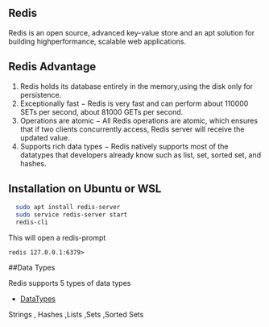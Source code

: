 
## Redis

Redis is an open source, advanced key-value store and 
an apt solution for building highperformance, scalable web applications.

## Redis Advantage

1. Redis holds its database entirely in the memory,using the disk only for persistence.
2. Exceptionally fast − Redis is very fast and can perform about 110000 SETs per second, about 81000 GETs per second.
3. Operations are atomic − All Redis operations are atomic, which ensures that if two clients concurrently access, Redis server will receive the updated value.
4. Supports rich data types − Redis natively supports most of the datatypes that developers already know such as list, set, sorted set, and hashes.

  
## Installation on Ubuntu or WSL


```bash
  sudo apt install redis-server
  sudo service redis-server start
  redis-cli
```
This will open a redis-prompt
```
redis 127.0.0.1:6379>
```
##Data Types

Redis supports 5 types of data types

 - [DataTypes](https://www.tutorialspoint.com/redis/redis_data_types.htm)

Strings ,   Hashes  ,Lists ,Sets ,Sorted Sets 
